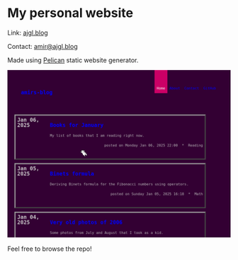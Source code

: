 # My personal website

Link: [ajgl.blog](https://www.ajgl.blog)

Contact: [amir@ajgl.blog](mailto:amir@ajgl.blog)

Made using [Pelican](https://getpelican.com/) static website generator. 


![A screenshot of my webpage](screenshot.png)


Feel free to browse the repo!